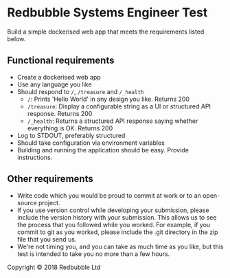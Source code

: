 # Redbubble Systems Engineer Test

Build a simple dockerised web app that meets the requirements listed below.

## Functional requirements
- Create a dockerised web app
- Use any language you like
- Should respond to `/`, `/treasure` and `/_health`
	- `/`: Prints 'Hello World' in any design you like. Returns 200
	- `/treasure`: Display a configurable string as a UI or structured API response. Returns 200
	- `/_health`: Returns a structured API response saying whether everything is OK. Returns 200
- Log to STDOUT, preferably structured
- Should take configuration via environment variables
- Building and running the application should be easy. Provide instructions.

## Other requirements
- Write code which you would be proud to commit at work or to an open-source project.
- If you use version control while developing your submission, please include the version history with your submission. This allows us to see the process that you followed while you worked. For example, if you commit to git as you worked, please include the .git directory in the zip file that you send us.
- We're not timing you, and you can take as much time as you like, but this test is intended to take you no more than a few hours.

Copyright © 2018 Redbubble Ltd
